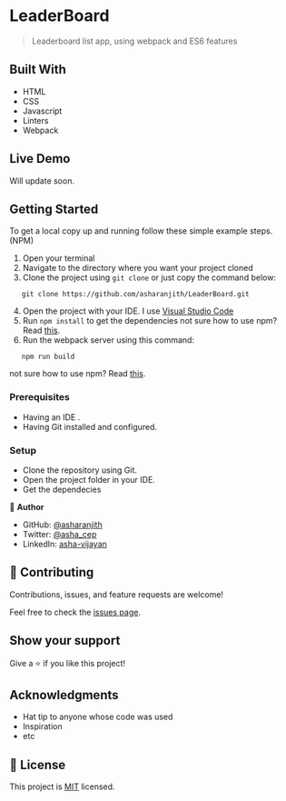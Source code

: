 # LeaderBoard
> Leaderboard list app, using webpack and ES6 features

## Built With
- HTML
- CSS
- Javascript
- Linters
- Webpack


## Live Demo
Will update soon.


## Getting Started
To get a local copy up and running follow these simple example steps. (NPM)
1. Open your terminal
2. Navigate to the directory where you want your project cloned
3. Clone the project using `git clone` or just copy the command below:
```  
   git clone https://github.com/asharanjith/LeaderBoard.git
```   
4. Open the project with your IDE. I use [Visual Studio Code](https://code.visualstudio.com/download)
5. Run `npm install` to get the dependencies
   not sure how to use npm? Read [this](https://docs.npmjs.com/downloading-and-installing-node-js-and-npm).
6. Run the webpack server using this command:
``` 
   npm run build
```  
  not sure how to use npm? Read [this](https://docs.npmjs.com/downloading-and-installing-node-js-and-npm).

### Prerequisites
- Having an IDE .
- Having Git installed and configured.

### Setup
- Clone the repository using Git.
- Open the project folder in your IDE.
- Get the dependecies


👤 **Author**

- GitHub: [@asharanjith](https://github.com/asharanjith)
- Twitter: [@asha_cep](https://twitter.com/asha_cep)
- LinkedIn: [asha-vijayan](www.linkedin.com/in/ashavijayan)

## 🤝 Contributing

Contributions, issues, and feature requests are welcome!

Feel free to check the [issues page](../../issues/).

## Show your support

Give a ⭐️ if you like this project!

## Acknowledgments

- Hat tip to anyone whose code was used
- Inspiration
- etc

## 📝 License

This project is [MIT](./LICENSE) licensed.